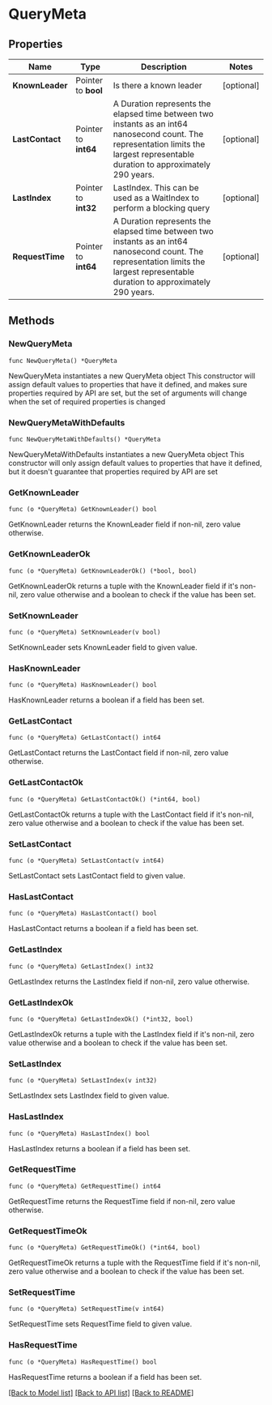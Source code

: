 # QueryMeta

## Properties

Name | Type | Description | Notes
------------ | ------------- | ------------- | -------------
**KnownLeader** | Pointer to **bool** | Is there a known leader | [optional] 
**LastContact** | Pointer to **int64** | A Duration represents the elapsed time between two instants as an int64 nanosecond count. The representation limits the largest representable duration to approximately 290 years. | [optional] 
**LastIndex** | Pointer to **int32** | LastIndex. This can be used as a WaitIndex to perform a blocking query | [optional] 
**RequestTime** | Pointer to **int64** | A Duration represents the elapsed time between two instants as an int64 nanosecond count. The representation limits the largest representable duration to approximately 290 years. | [optional] 

## Methods

### NewQueryMeta

`func NewQueryMeta() *QueryMeta`

NewQueryMeta instantiates a new QueryMeta object
This constructor will assign default values to properties that have it defined,
and makes sure properties required by API are set, but the set of arguments
will change when the set of required properties is changed

### NewQueryMetaWithDefaults

`func NewQueryMetaWithDefaults() *QueryMeta`

NewQueryMetaWithDefaults instantiates a new QueryMeta object
This constructor will only assign default values to properties that have it defined,
but it doesn't guarantee that properties required by API are set

### GetKnownLeader

`func (o *QueryMeta) GetKnownLeader() bool`

GetKnownLeader returns the KnownLeader field if non-nil, zero value otherwise.

### GetKnownLeaderOk

`func (o *QueryMeta) GetKnownLeaderOk() (*bool, bool)`

GetKnownLeaderOk returns a tuple with the KnownLeader field if it's non-nil, zero value otherwise
and a boolean to check if the value has been set.

### SetKnownLeader

`func (o *QueryMeta) SetKnownLeader(v bool)`

SetKnownLeader sets KnownLeader field to given value.

### HasKnownLeader

`func (o *QueryMeta) HasKnownLeader() bool`

HasKnownLeader returns a boolean if a field has been set.

### GetLastContact

`func (o *QueryMeta) GetLastContact() int64`

GetLastContact returns the LastContact field if non-nil, zero value otherwise.

### GetLastContactOk

`func (o *QueryMeta) GetLastContactOk() (*int64, bool)`

GetLastContactOk returns a tuple with the LastContact field if it's non-nil, zero value otherwise
and a boolean to check if the value has been set.

### SetLastContact

`func (o *QueryMeta) SetLastContact(v int64)`

SetLastContact sets LastContact field to given value.

### HasLastContact

`func (o *QueryMeta) HasLastContact() bool`

HasLastContact returns a boolean if a field has been set.

### GetLastIndex

`func (o *QueryMeta) GetLastIndex() int32`

GetLastIndex returns the LastIndex field if non-nil, zero value otherwise.

### GetLastIndexOk

`func (o *QueryMeta) GetLastIndexOk() (*int32, bool)`

GetLastIndexOk returns a tuple with the LastIndex field if it's non-nil, zero value otherwise
and a boolean to check if the value has been set.

### SetLastIndex

`func (o *QueryMeta) SetLastIndex(v int32)`

SetLastIndex sets LastIndex field to given value.

### HasLastIndex

`func (o *QueryMeta) HasLastIndex() bool`

HasLastIndex returns a boolean if a field has been set.

### GetRequestTime

`func (o *QueryMeta) GetRequestTime() int64`

GetRequestTime returns the RequestTime field if non-nil, zero value otherwise.

### GetRequestTimeOk

`func (o *QueryMeta) GetRequestTimeOk() (*int64, bool)`

GetRequestTimeOk returns a tuple with the RequestTime field if it's non-nil, zero value otherwise
and a boolean to check if the value has been set.

### SetRequestTime

`func (o *QueryMeta) SetRequestTime(v int64)`

SetRequestTime sets RequestTime field to given value.

### HasRequestTime

`func (o *QueryMeta) HasRequestTime() bool`

HasRequestTime returns a boolean if a field has been set.


[[Back to Model list]](../README.md#documentation-for-models) [[Back to API list]](../README.md#documentation-for-api-endpoints) [[Back to README]](../README.md)


